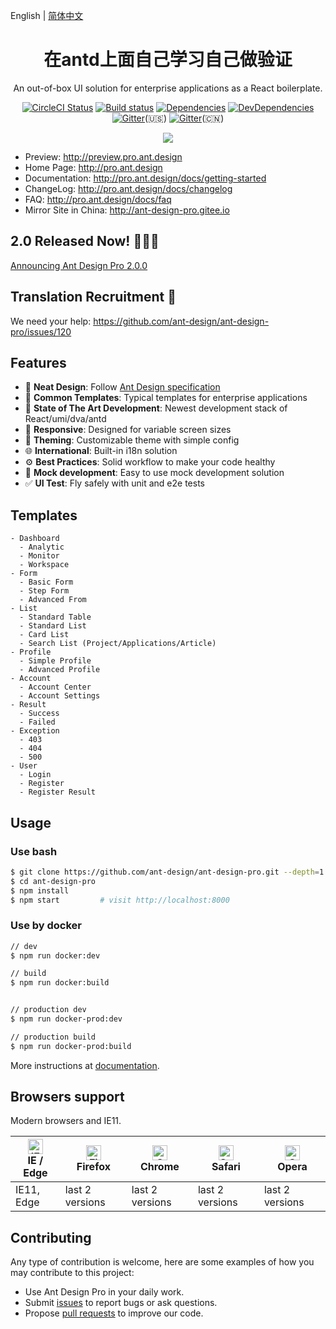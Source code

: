English | [简体中文](./README.zh-CN.md) 

<h1 align="center">在antd上面自己学习自己做验证</h1>

<div align="center">

An out-of-box UI solution for enterprise applications as a React boilerplate.

[![CircleCI Status](https://circleci.com/gh/ant-design/ant-design-pro.svg?style=svg)](https://circleci.com/gh/ant-design/ant-design-pro/)
[![Build status](https://ci.appveyor.com/api/projects/status/67fxu2by3ibvqtat/branch/master?svg=true)](https://ci.appveyor.com/project/afc163/ant-design-pro/branch/master)
[![Dependencies](https://img.shields.io/david/ant-design/ant-design-pro.svg)](https://david-dm.org/ant-design/ant-design-pro)
[![DevDependencies](https://img.shields.io/david/dev/ant-design/ant-design-pro.svg)](https://david-dm.org/ant-design/ant-design-pro?type=dev)
[![Gitter](https://img.shields.io/gitter/room/ant-design/pro-english.svg)](https://gitter.im/ant-design/pro-english?utm_source=badge&utm_medium=badge&utm_campaign=pr-badge)(🇺🇸)
[![Gitter](https://img.shields.io/gitter/room/ant-design/ant-design-pro.svg?style=flat-square)](https://gitter.im/ant-design/ant-design-pro?utm_source=badge&utm_medium=badge&utm_campaign=pr-badge)(🇨🇳)


![](https://user-images.githubusercontent.com/8186664/44953195-581e3d80-aec4-11e8-8dcb-54b9db38ec11.png)

</div>

- Preview: http://preview.pro.ant.design
- Home Page: http://pro.ant.design
- Documentation: http://pro.ant.design/docs/getting-started
- ChangeLog: http://pro.ant.design/docs/changelog
- FAQ: http://pro.ant.design/docs/faq
- Mirror Site in China: http://ant-design-pro.gitee.io

## 2.0 Released Now! 🎉🎉🎉
[Announcing Ant Design Pro 2.0.0](https://medium.com/ant-design/beautiful-and-powerful-ant-design-pro-2-0-release-51358da5af95)

## Translation Recruitment :loudspeaker:

We need your help: https://github.com/ant-design/ant-design-pro/issues/120

## Features

- :gem: **Neat Design**: Follow [Ant Design specification](http://ant.design/)
- :triangular_ruler: **Common Templates**: Typical templates for enterprise applications
- :rocket: **State of The Art Development**: Newest development stack of React/umi/dva/antd
- :iphone: **Responsive**: Designed for variable screen sizes
- :art: **Theming**: Customizable theme with simple config
- :globe_with_meridians: **International**: Built-in i18n solution
- :gear: **Best Practices**: Solid workflow to make your code healthy
- :1234: **Mock development**: Easy to use mock development solution
- :white_check_mark: **UI Test**: Fly safely with unit and e2e tests

## Templates

```
- Dashboard
  - Analytic
  - Monitor
  - Workspace
- Form
  - Basic Form
  - Step Form
  - Advanced From
- List
  - Standard Table
  - Standard List
  - Card List
  - Search List (Project/Applications/Article)
- Profile
  - Simple Profile
  - Advanced Profile
- Account
  - Account Center
  - Account Settings
- Result
  - Success
  - Failed
- Exception
  - 403
  - 404
  - 500
- User
  - Login
  - Register
  - Register Result
```

## Usage

### Use bash

```bash
$ git clone https://github.com/ant-design/ant-design-pro.git --depth=1
$ cd ant-design-pro
$ npm install
$ npm start         # visit http://localhost:8000
```

### Use by docker

```bash
// dev 
$ npm run docker:dev

// build 
$ npm run docker:build


// production dev 
$ npm run docker-prod:dev

// production build 
$ npm run docker-prod:build
```

More instructions at [documentation](http://pro.ant.design/docs/getting-started).

## Browsers support

Modern browsers and IE11.

| [<img src="https://raw.githubusercontent.com/alrra/browser-logos/master/src/edge/edge_48x48.png" alt="IE / Edge" width="24px" height="24px" />](http://godban.github.io/browsers-support-badges/)</br>IE / Edge | [<img src="https://raw.githubusercontent.com/alrra/browser-logos/master/src/firefox/firefox_48x48.png" alt="Firefox" width="24px" height="24px" />](http://godban.github.io/browsers-support-badges/)</br>Firefox | [<img src="https://raw.githubusercontent.com/alrra/browser-logos/master/src/chrome/chrome_48x48.png" alt="Chrome" width="24px" height="24px" />](http://godban.github.io/browsers-support-badges/)</br>Chrome | [<img src="https://raw.githubusercontent.com/alrra/browser-logos/master/src/safari/safari_48x48.png" alt="Safari" width="24px" height="24px" />](http://godban.github.io/browsers-support-badges/)</br>Safari | [<img src="https://raw.githubusercontent.com/alrra/browser-logos/master/src/opera/opera_48x48.png" alt="Opera" width="24px" height="24px" />](http://godban.github.io/browsers-support-badges/)</br>Opera |
| --------- | --------- | --------- | --------- | --------- |
| IE11, Edge| last 2 versions| last 2 versions| last 2 versions| last 2 versions

## Contributing

Any type of contribution is welcome, here are some examples of how you may contribute to this project:

- Use Ant Design Pro in your daily work.
- Submit [issues](http://github.com/ant-design/ant-design-pro/issues) to report bugs or ask questions.
- Propose [pull requests](http://github.com/ant-design/ant-design-pro/pulls) to improve our code.
